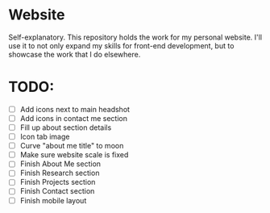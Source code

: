 # Website
Self-explanatory. This repository holds the work for my personal website. I'll use it to not only expand my skills for front-end development, but to showcase the work that I do elsewhere.

# TODO:
- [ ] Add icons next to main headshot
- [ ] Add icons in contact me section
- [ ] Fill up about section details
- [ ] Icon tab image
- [ ] Curve "about me title" to moon
- [ ] Make sure website scale is fixed
- [ ] Finish About Me section
- [ ] Finish Research section
- [ ] Finish Projects section
- [ ] Finish Contact section
- [ ] Finish mobile layout